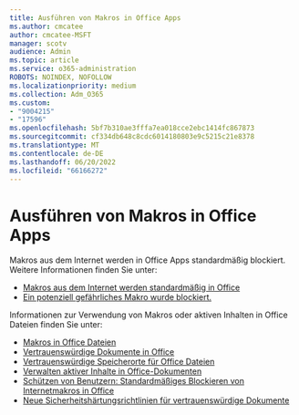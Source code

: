 ```yaml
---
title: Ausführen von Makros in Office Apps
ms.author: cmcatee
author: cmcatee-MSFT
manager: scotv
audience: Admin
ms.topic: article
ms.service: o365-administration
ROBOTS: NOINDEX, NOFOLLOW
ms.localizationpriority: medium
ms.collection: Adm_O365
ms.custom:
- "9004215"
- "17596"
ms.openlocfilehash: 5bf7b310ae3fffa7ea018cce2ebc1414fc867873
ms.sourcegitcommit: cf334db648c8cdc6014180803e9c5215c21e8378
ms.translationtype: MT
ms.contentlocale: de-DE
ms.lasthandoff: 06/20/2022
ms.locfileid: "66166272"
---
```

# <a name="running-macros-in-office-apps"></a>Ausführen von Makros in Office Apps

Makros aus dem Internet werden in Office Apps standardmäßig blockiert. Weitere Informationen finden Sie unter: 

- [Makros aus dem Internet werden standardmäßig in Office](https://docs.microsoft.com/DeployOffice/security/internet-macros-blocked)
- [Ein potenziell gefährliches Makro wurde blockiert.](https://support.microsoft.com/topic/a-potentially-dangerous-macro-has-been-blocked-0952faa0-37e7-4316-b61d-5b5ed6024216)

Informationen zur Verwendung von Makros oder aktiven Inhalten in Office Dateien finden Sie unter:

- [Makros in Office Dateien](https://support.microsoft.com/office/macros-in-office-files-12b036fd-d140-4e74-b45e-16fed1a7e5c6)
- [Vertrauenswürdige Dokumente in Office](https://support.microsoft.com/office/trusted-documents-cf872bd8-47ec-4c02-baa5-1fdba1a11b53)
- [Vertrauenswürdige Speicherorte für Office Dateien](https://docs.microsoft.com/deployoffice/security/trusted-locations)
- [Verwalten aktiver Inhalte in Office-Dokumenten](https://docs.microsoft.com/microsoft-365/security/active-content-in-trusted-docs)
- [Schützen von Benutzern: Standardmäßiges Blockieren von Internetmakros in Office]()
- [Neue Sicherheitshärtungsrichtlinien für vertrauenswürdige Dokumente]()